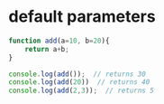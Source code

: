 # default parameters

```javascript
function add(a=10, b=20){
    return a+b;
}

console.log(add());  // returns 30
console.log(add(20))  // returns 40
console.log(add(2,3));  // returns 5 

```